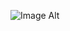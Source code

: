 ![Image Alt]([image_url](https://github.com/Emmaojo/Data-Analytics-Portfolio/blob/12a9f206e6ae58751e58753aaa18a94191feba15/SQL%20Project%20-%20Online%20Retail/Online%20Retail%20Dashboard.jpg))
